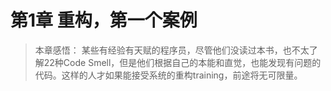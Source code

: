 # 第1章 重构，第一个案例

> 本章感悟：
某些有经验有天赋的程序员，尽管他们没读过本书，也不太了解22种Code Smell，但是他们根据自己的本能和直觉，也能发现有问题的代码。这样的人才如果能接受系统的重构training，前途将无可限量。

